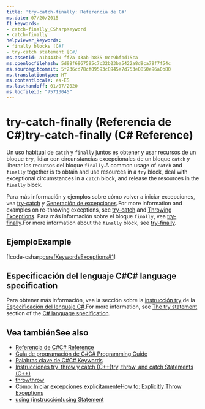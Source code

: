 ```yaml
---
title: 'try-catch-finally: Referencia de C#'
ms.date: 07/20/2015
f1_keywords:
- catch-finally_CSharpKeyword
- catch-finally
helpviewer_keywords:
- finally blocks [C#]
- try-catch statement [C#]
ms.assetid: a1b443b0-ff7a-43ab-b835-0cc9bfbd15ca
ms.openlocfilehash: 5d98f6967595c7c32b23ba5422a8d9ca79f7f54c
ms.sourcegitcommit: 5f236cd78cf09593c8945a7d753e0850e96a0b80
ms.translationtype: HT
ms.contentlocale: es-ES
ms.lasthandoff: 01/07/2020
ms.locfileid: "75713045"
---
```

# <a name="try-catch-finally-c-reference"></a><span data-ttu-id="4954b-102">try-catch-finally (Referencia de C#)</span><span class="sxs-lookup"><span data-stu-id="4954b-102">try-catch-finally (C# Reference)</span></span>

<span data-ttu-id="4954b-103">Un uso habitual de `catch` y `finally` juntos es obtener y usar recursos de un bloque `try`, lidiar con circunstancias excepcionales de un bloque `catch` y liberar los recursos del bloque `finally`.</span><span class="sxs-lookup"><span data-stu-id="4954b-103">A common usage of `catch` and `finally` together is to obtain and use resources in a `try` block, deal with exceptional circumstances in a `catch` block, and release the resources in the `finally` block.</span></span>

 <span data-ttu-id="4954b-104">Para más información y ejemplos sobre cómo volver a iniciar excepciones, vea [try-catch](try-catch.md) y [Generación de excepciones](../../../standard/exceptions/index.md).</span><span class="sxs-lookup"><span data-stu-id="4954b-104">For more information and examples on re-throwing exceptions, see [try-catch](try-catch.md) and [Throwing Exceptions](../../../standard/exceptions/index.md).</span></span> <span data-ttu-id="4954b-105">Para más información sobre el bloque `finally`, vea [try-finally](try-finally.md).</span><span class="sxs-lookup"><span data-stu-id="4954b-105">For more information about the `finally` block, see [try-finally](try-finally.md).</span></span>

## <a name="example"></a><span data-ttu-id="4954b-106">Ejemplo</span><span class="sxs-lookup"><span data-stu-id="4954b-106">Example</span></span>

[!code-csharp[csrefKeywordsExceptions#1](~/samples/snippets/csharp/VS_Snippets_VBCSharp/csrefKeywordsExceptions/CS/csrefKeywordsExceptions.cs#1)]  

## <a name="c-language-specification"></a><span data-ttu-id="4954b-107">Especificación del lenguaje C#</span><span class="sxs-lookup"><span data-stu-id="4954b-107">C# language specification</span></span>

<span data-ttu-id="4954b-108">Para obtener más información, vea la sección sobre la [instrucción try](~/_csharplang/spec/statements.md#the-try-statement) de la [Especificación del lenguaje C#](~/_csharplang/spec/introduction.md).</span><span class="sxs-lookup"><span data-stu-id="4954b-108">For more information, see [The try statement](~/_csharplang/spec/statements.md#the-try-statement) section of the [C# language specification](~/_csharplang/spec/introduction.md).</span></span>

## <a name="see-also"></a><span data-ttu-id="4954b-109">Vea también</span><span class="sxs-lookup"><span data-stu-id="4954b-109">See also</span></span>

- [<span data-ttu-id="4954b-110">Referencia de C#</span><span class="sxs-lookup"><span data-stu-id="4954b-110">C# Reference</span></span>](../index.md)
- [<span data-ttu-id="4954b-111">Guía de programación de C#</span><span class="sxs-lookup"><span data-stu-id="4954b-111">C# Programming Guide</span></span>](../../programming-guide/index.md)
- [<span data-ttu-id="4954b-112">Palabras clave de C#</span><span class="sxs-lookup"><span data-stu-id="4954b-112">C# Keywords</span></span>](index.md)
- [<span data-ttu-id="4954b-113">Instrucciones try, throw y catch (C++)</span><span class="sxs-lookup"><span data-stu-id="4954b-113">try, throw, and catch Statements (C++)</span></span>](/cpp/cpp/try-throw-and-catch-statements-cpp)
- [<span data-ttu-id="4954b-114">throw</span><span class="sxs-lookup"><span data-stu-id="4954b-114">throw</span></span>](throw.md)
- [<span data-ttu-id="4954b-115">Cómo: Iniciar excepciones explícitamente</span><span class="sxs-lookup"><span data-stu-id="4954b-115">How to: Explicitly Throw Exceptions</span></span>](../../../standard/exceptions/how-to-explicitly-throw-exceptions.md)
- [<span data-ttu-id="4954b-116">using (instrucción)</span><span class="sxs-lookup"><span data-stu-id="4954b-116">using Statement</span></span>](using-statement.md)
